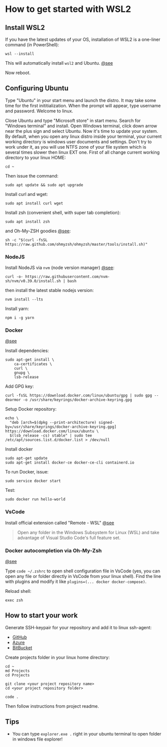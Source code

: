 # How to get started with WSL2

## Install WSL2

If you have the latest updates of your OS, installation of WSL2 is a one-liner command (in PowerShell):

```
wsl --install
```

This will automatically install `wsl2` and Ubuntu. [@see](https://docs.microsoft.com/en-us/windows/wsl/install#install)

Now reboot.

## Configuring Ubuntu

Type "Ubuntu" in your start menu and launch the distro. It may take some time for the first inititialization. When the prompt will appear, type username and password. Welcome to linux.

Close Ubuntu and type "Microsoft store" in start menu. Search for "Windows terminal" and install. Open Windows terminal, click down arrow near the plus sign and select Ubuntu. Now it's time to update your system. By default, when you open any linux distro inside your terminal, your current working directory is windows user documents and settings. Don't try to work under it, as you will use NTFS zone of your file system which is several times slower then linux EXT one. First of all change current working directory to your linux HOME:

```
cd ~
```

Then issue the command:

```
sudo apt update && sudo apt upgrade
```

Install curl and wget:

```
sudo apt install curl wget
```

Install zsh (convenient shell, with super tab completion):

```
sudo apt install zsh
```

and Oh-My-ZSH goodies [@see](https://ohmyz.sh/#install):

```
sh -c "$(curl -fsSL https://raw.github.com/ohmyzsh/ohmyzsh/master/tools/install.sh)"
```

### NodeJS

Install NodeJS via `nvm` (node version manager) [@see](https://github.com/nvm-sh/nvm):

```
curl -o- https://raw.githubusercontent.com/nvm-sh/nvm/v0.39.0/install.sh | bash
```

then install the latest stable nodejs version:

```
nvm install --lts
```

Install yarn:

```
npm i -g yarn
```

### Docker

[@see](https://docs.docker.com/engine/install/ubuntu/#install-using-the-repository)

Install dependencies:

```
sudo apt-get install \
    ca-certificates \
    curl \
    gnupg \
    lsb-release
```

Add GPG key:

```
curl -fsSL https://download.docker.com/linux/ubuntu/gpg | sudo gpg --dearmor -o /usr/share/keyrings/docker-archive-keyring.gpg
```

Setup Docker repository:

```
echo \
  "deb [arch=$(dpkg --print-architecture) signed-by=/usr/share/keyrings/docker-archive-keyring.gpg] https://download.docker.com/linux/ubuntu \
  $(lsb_release -cs) stable" | sudo tee /etc/apt/sources.list.d/docker.list > /dev/null
```

Install docker

```
sudo apt-get update
sudo apt-get install docker-ce docker-ce-cli containerd.io
```

To run Docker, issue:

```
sudo service docker start
```

Test:

```
sudo docker run hello-world
```

### VsCode

Install official extension called "Remote - WSL" [@see](https://marketplace.visualstudio.com/items?itemName=ms-vscode-remote.remote-wsl)

> Open any folder in the Windows Subsystem for Linux (WSL) and take advantage of Visual Studio Code's full feature set.

### Docker autocompletion via Oh-My-Zsh

[@see](https://docs.docker.com/compose/completion/#zsh)

Type `code ~/.zshrc` to open shell configuration file in VsCode (yes, you can open any file or folder directly in VsCode from your linux shell). Find the line with plugins and modify it like `plugins=(... docker docker-compose)`.

Reload shell:

```
exec zsh
```

## How to start your work

Generate SSH-keypair for your repository and add it to linux ssh-agent:


- [GitHub](https://docs.github.com/en/authentication/connecting-to-github-with-ssh/generating-a-new-ssh-key-and-adding-it-to-the-ssh-agent)
- [Azure](https://docs.microsoft.com/en-us/azure/devops/repos/git/use-ssh-keys-to-authenticate?view=azure-devops)
- [BitBucket](https://support.atlassian.com/bitbucket-cloud/docs/set-up-an-ssh-key/)

Create projects folder in your linux home directory:

```
cd ~
md Projects
cd Projects

git clone <your project repository name>
cd <your project repository folder>

code .
```

Then follow instructions from project readme.

## Tips

- You can type `explorer.exe .` right in your ubuntu terminal to open folder in windows file explorer!